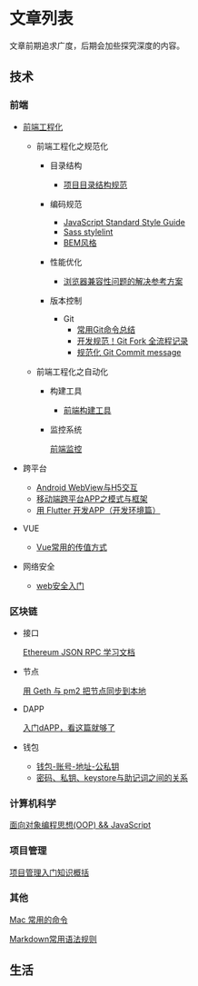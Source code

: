 # 文章列表

文章前期追求广度，后期会加些探究深度的内容。

## 技术

### 前端

* [前端工程化](https://june111.github.io/2018/11/08/front-end-engineering.html)

	* 前端工程化之规范化

		* 目录结构
			* [项目目录结构规范](https://june111.github.io/2018/11/14/project-directory-structure)
		

		* 编码规范
			* [JavaScript Standard Style Guide]()
			* [Sass stylelint]()
			* [BEM风格]()
		

		* 性能优化
			* [浏览器兼容性问题的解决参考方案](https://june111.github.io/2018/10/25/solve-browser-compatibility-issues)

		* 版本控制
			* Git
				* [常用Git命令总结](https://june111.github.io/2018/06/29/git-command)
				* [开发规范！Git Fork 全流程记录](https://june111.github.io/2018/07/06/git-fork-process)
				* [规范化 Git Commit message](https://june111.github.io/2018/11/06/use-commitizen)

	* 前端工程化之自动化

		* 构建工具

			* [前端构建工具](https://june111.github.io/2018/11/09/front-end-build-tool.html)

		* 监控系统

			[前端监控](https://june111.github.io/2018/12/10/front-end-monitoring)


* 跨平台
	* [Android WebView与H5交互](https://june111.github.io/2018/06/29/android-h5)
	* [移动端跨平台APP之模式与框架](https://june111.github.io/2018/11/13/mobile-cross-platform-app-model-and-framework)
	* [用 Flutter 开发APP（开发环境篇）](https://june111.github.io/2018/12/12/front-end-build-tool-env)

* VUE
	* [Vue常用的传值方式](https://june111.github.io/2018/11/22/vue-pass-value)

* 网络安全
	* [web安全入门](https://june111.github.io/2018/12/05/web-security)



### 区块链

* 接口

	[Ethereum JSON RPC 学习文档](https://june111.github.io/2018/07/10/remote-procedure-call-study)


* 节点

	[用 Geth 与 pm2 把节点同步到本地](https://june111.github.io/2018/07/10/geth&pm2)

* DAPP

	[入门dAPP，看这篇就够了](https://june111.github.io/2018/07/07/getting-started-dAPP-see-this-is-enough)

* 钱包
	* [钱包-账号-地址-公私钥](https://june111.github.io/2018/11/23/wallet-account-address-pubkey-prvkey)
	* [密码、私钥、keystore与助记词之间的关系](https://june111.github.io/2018/11/27/pass-key-keystore)

### 计算机科学

[面向对象编程思想(OOP) && JavaScript](https://june111.github.io/2018/11/05/object-oriented-programming-thought)

### 项目管理

[项目管理入门知识概括](https://june111.github.io/2018/12/11/getting-tarted-project-management)

### 其他

[Mac 常用的命令](https://june111.github.io/2018/06/28/mac-command)

[Markdown常用语法规则](https://june111.github.io/2018/06/20/markdown-intro)


## 生活







